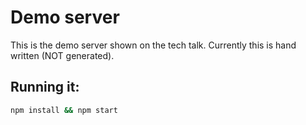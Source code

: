 # Demo server

This is the demo server shown on the tech talk. Currently this is hand written (NOT generated).

## Running it:

```bash
npm install && npm start
```